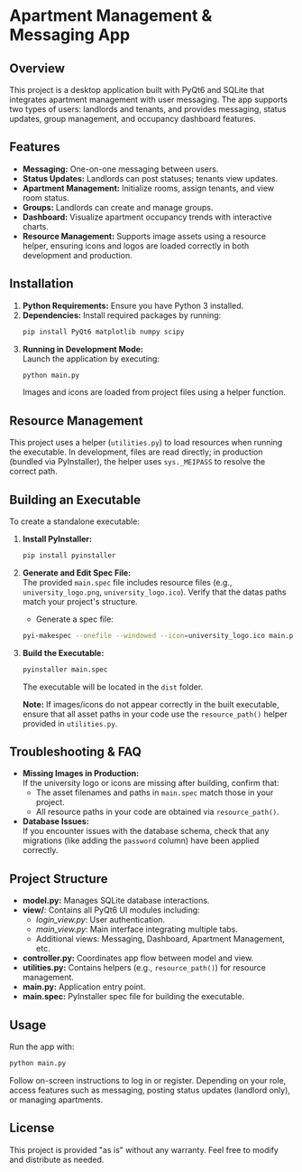 # Apartment Management & Messaging App

## Overview
This project is a desktop application built with PyQt6 and SQLite that integrates apartment management with user messaging. The app supports two types of users: landlords and tenants, and provides messaging, status updates, group management, and occupancy dashboard features.

## Features
- **Messaging:** One-on-one messaging between users.
- **Status Updates:** Landlords can post statuses; tenants view updates.
- **Apartment Management:** Initialize rooms, assign tenants, and view room status.
- **Groups:** Landlords can create and manage groups.
- **Dashboard:** Visualize apartment occupancy trends with interactive charts.
- **Resource Management:** Supports image assets using a resource helper, ensuring icons and logos are loaded correctly in both development and production.

## Installation
1. **Python Requirements:** Ensure you have Python 3 installed.
2. **Dependencies:** Install required packages by running:
   ```bash
   pip install PyQt6 matplotlib numpy scipy
   ```
3. **Running in Development Mode:**  
   Launch the application by executing:
   ```bash
   python main.py
   ```
   Images and icons are loaded from project files using a helper function.

## Resource Management
This project uses a helper (`utilities.py`) to load resources when running the executable. In development, files are read directly; in production (bundled via PyInstaller), the helper uses `sys._MEIPASS` to resolve the correct path.

## Building an Executable
To create a standalone executable:
1. **Install PyInstaller:**  
   ```bash
   pip install pyinstaller
   ```
2. **Generate and Edit Spec File:**  
   The provided `main.spec` file includes resource files (e.g., `university_logo.png`, `university_logo.ico`). Verify that the datas paths match your project's structure.
   - Generate a spec file:
   ```bash
   pyi-makespec --onefile --windowed --icon=university_logo.ico main.py
   ```
3. **Build the Executable:**
   ```bash
   pyinstaller main.spec
   ```
   The executable will be located in the `dist` folder.
   
   **Note:** If images/icons do not appear correctly in the built executable, ensure that all asset paths in your code use the `resource_path()` helper provided in `utilities.py`.

## Troubleshooting & FAQ
- **Missing Images in Production:**  
  If the university logo or icons are missing after building, confirm that:
  - The asset filenames and paths in `main.spec` match those in your project.
  - All resource paths in your code are obtained via `resource_path()`.
- **Database Issues:**  
  If you encounter issues with the database schema, check that any migrations (like adding the `password` column) have been applied correctly.

## Project Structure
- **model.py:** Manages SQLite database interactions.
- **view/**: Contains all PyQt6 UI modules including:
  - *login_view.py*: User authentication.
  - *main_view.py*: Main interface integrating multiple tabs.
  - Additional views: Messaging, Dashboard, Apartment Management, etc.
- **controller.py:** Coordinates app flow between model and view.
- **utilities.py:** Contains helpers (e.g., `resource_path()`) for resource management.
- **main.py:** Application entry point.
- **main.spec:** PyInstaller spec file for building the executable.

## Usage
Run the app with:
```bash
python main.py
```
Follow on-screen instructions to log in or register. Depending on your role, access features such as messaging, posting status updates (landlord only), or managing apartments.

## License
This project is provided "as is" without any warranty. Feel free to modify and distribute as needed.
